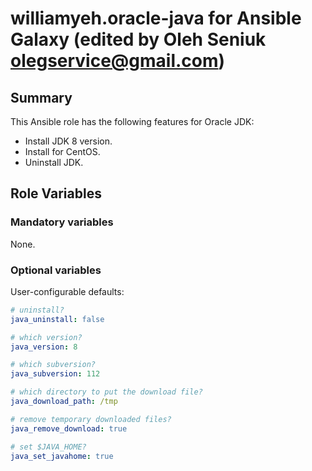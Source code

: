 
williamyeh.oracle-java for Ansible Galaxy (edited by Oleh Seniuk olegservice@gmail.com)
============

## Summary

This Ansible role has the following features for Oracle JDK:

 - Install JDK 8 version.
 - Install for CentOS.
 - Uninstall JDK.

## Role Variables

### Mandatory variables

None.

### Optional variables


User-configurable defaults:

```yaml
# uninstall?
java_uninstall: false

# which version?
java_version: 8

# which subversion?
java_subversion: 112

# which directory to put the download file?
java_download_path: /tmp

# remove temporary downloaded files?
java_remove_download: true

# set $JAVA_HOME?
java_set_javahome: true
```
